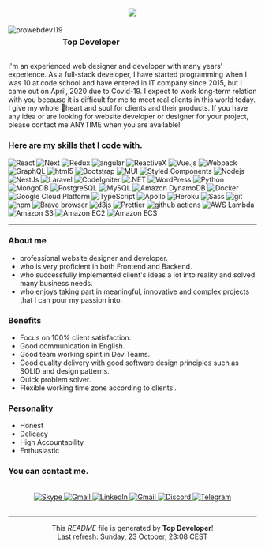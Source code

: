 # <div align="center"><img src="https://readme-typing-svg.herokuapp.com?font=&size=34&pause=1001&vCenter=true&width=1000&lines=Welcome+to+Top+Developer.+:)"></div>

<div style="display:flex">
<img
  src="https://komarev.com/ghpvc/?username=prowebdev119&label=Profile%20views&color=0e75b6&style=flat"
  alt="prowebdev119"
/>
<h3>Top Developer</h3>
</div>

I'm an experienced web designer and developer with many years' experience.
As a full-stack developer, I have started programming when I was 10 at code school and have entered in IT company since 2015, but I came out on April, 2020 due to Covid-19. 
I expect to work long-term relation with you because it is difficult for me to meet real clients in this world today.
I give my whole 💖heart and soul for clients and their products.
If you have any idea or are looking for website developer or designer for your project, please contact me ANYTIME when you are available!


<h3>Here are my skills that I code with.</h3>
<p>
  <img alt="React" src="https://img.shields.io/badge/-React-45b8d8?style=flat-square&logo=react&logoColor=white" />
  <img alt="Next" src="https://img.shields.io/badge/-Next.js-000000?style=flat-square&logo=Next.js&logoColor=white" />
  <img alt="Redux" src="https://img.shields.io/badge/-Redux-764ABC?style=flat-square&logo=Redux&logoColor=white" />
  <img alt="angular" src="https://img.shields.io/badge/-Angular-DD0031?style=flat-square&logo=angular&logoColor=white" />
  <img alt="ReactiveX" src="https://img.shields.io/badge/-RxJs-B7178C?style=flat-square&logo=reactivex&logoColor=white" />
  <img alt="Vue.js" src="https://img.shields.io/badge/-Vue.js-4FC08D?style=flat-square&logo=Vue.js&logoColor=white" />
  <img alt="Webpack" src="https://img.shields.io/badge/-Webpack-8DD6F9?style=flat-square&logo=webpack&logoColor=white" /> 
  <img alt="GraphQL" src="https://img.shields.io/badge/-GraphQL-E10098?style=flat-square&logo=graphql&logoColor=white" />
  <img alt="html5" src="https://img.shields.io/badge/-HTML5-E34F26?style=flat-square&logo=html5&logoColor=white" />
  <img alt="Bootstrap" src="https://img.shields.io/badge/-Bootstrap-7952B3?style=flat-square&logo=Bootstrap&logoColor=white" />
  <img alt="MUI" src="https://img.shields.io/badge/-MUI-007FFF?style=flat-square&logo=MUI&logoColor=white" />
  <img alt="Styled Components" src="https://img.shields.io/badge/-Styled_Components-db7092?style=flat-square&logo=styled-components&logoColor=white" />

  <img alt="Nodejs" src="https://img.shields.io/badge/-Nodejs-43853d?style=flat-square&logo=Node.js&logoColor=white" />
  <img alt="NestJs" src="https://img.shields.io/badge/-NestJs-ea2845?style=flat-square&logo=nestjs&logoColor=white" />
  <img alt="Laravel" src="https://img.shields.io/badge/-Laravel-FF2D20?style=flat-square&logo=Laravel&logoColor=white" />
  <img alt="CodeIgniter" src="https://img.shields.io/badge/-CodeIgniter-EF4223?style=flat-square&logo=CodeIgniter&logoColor=white" />
  <img alt=".NET" src="https://img.shields.io/badge/-.NET-512BD4?style=flat-square&logo=.NET&logoColor=white" />
  <img alt="WordPress" src="https://img.shields.io/badge/-WordPress-21759B?style=flat-square&logo=WordPress&logoColor=white" />
  <img alt="Python" src="https://img.shields.io/badge/-Python-3776AB?style=flat-square&logo=Python&logoColor=white" />
  
  <img alt="MongoDB" src="https://img.shields.io/badge/-MongoDB-13aa52?style=flat-square&logo=mongodb&logoColor=white" />
  <img alt="PostgreSQL" src="https://img.shields.io/badge/-PostgreSQL-4169E1?style=flat-square&logo=PostgreSQL&logoColor=white" />
  <img alt="MySQL" src="https://img.shields.io/badge/-MySQL-4479A1?style=flat-square&logo=MySQL&logoColor=white" />
  <img alt="Amazon DynamoDB" src="https://img.shields.io/badge/-Amazon DynamoDB-4053D6?style=flat-square&logo=Amazon DynamoDB&logoColor=white" />
  
  <img alt="Docker" src="https://img.shields.io/badge/-Docker-46a2f1?style=flat-square&logo=docker&logoColor=white" />
  <img alt="Google Cloud Platform" src="https://img.shields.io/badge/-Google_Cloud_Platform-1a73e8?style=flat-square&logo=google-cloud&logoColor=white" />
  <img alt="TypeScript" src="https://img.shields.io/badge/-TypeScript-007ACC?style=flat-square&logo=typescript&logoColor=white" />
  <img alt="Apollo" src="https://img.shields.io/badge/-Apollo%20GraphQL-311C87?style=flat-square&logo=apollo-graphql&logoColor=white" />
  <img alt="Heroku" src="https://img.shields.io/badge/-Heroku-430098?style=flat-square&logo=heroku&logoColor=white" />
  <img alt="Sass" src="https://img.shields.io/badge/-Sass-CC6699?style=flat-square&logo=sass&logoColor=white" />
  <img alt="git" src="https://img.shields.io/badge/-Git-F05032?style=flat-square&logo=git&logoColor=white" />
  <img alt="npm" src="https://img.shields.io/badge/-NPM-CB3837?style=flat-square&logo=npm&logoColor=white" />
  <img alt="Brave browser" src="https://img.shields.io/badge/-Brave_Browser-FB542B?style=flat-square&logo=brave&logoColor=white" />
  <img alt="d3js" src="https://img.shields.io/badge/-D3.js-F9A03C?style=flat-square&logo=d3.js&logoColor=white" />
  <img alt="Prettier" src="https://img.shields.io/badge/-Prettier-F7B93E?style=flat-square&logo=prettier&logoColor=white" />
  <img alt="github actions" src="https://img.shields.io/badge/-Github_Actions-2088FF?style=flat-square&logo=github-actions&logoColor=white" />
  <img alt="AWS Lambda" src="https://img.shields.io/badge/-AWS Lambda-FF9900?style=flat-square&logo=AWS Lambda&logoColor=white" />
  <img alt="Amazon S3" src="https://img.shields.io/badge/-Amazon S3-569A31?style=flat-square&logo=Amazon S3&logoColor=white" />
  <img alt="Amazon EC2" src="https://img.shields.io/badge/-Amazon EC2-FF9900?style=flat-square&logo=Amazon EC2&logoColor=white" />
  <img alt="Amazon ECS" src="https://img.shields.io/badge/-Amazon ECS-FF9900?style=flat-square&logo=Amazon ECS&logoColor=white" />
</p>

---

<h3>About me</h3>
<ul>
  <li>professional website designer and developer.</li>
  <li>who is very proficient in both Frontend and Backend.</li>
  <li>who successfully implemented client's ideas a lot into reality and solved many business needs.</li>
  <li>who enjoys taking part in meaningful, innovative and complex projects that I can pour my passion into.</li>
</ul>

<h3>Benefits</h3>
<ul>
  <li>Focus on 100% client satisfaction.</li>
  <li>Good communication in English.</li>
  <li>Good team working spirit in Dev Teams.</li>
  <li>Good quality delivery with good software design principles such as SOLID and design patterns.</li>
  <li>Quick problem solver.</li>
  <li>Flexible working time zone according to clients'.</li>
</ul>

<h3>Personality</h3>
<ul>
  <li>Honest</li>
  <li>Delicacy</li>
  <li>High Accountability</li>
  <li>Enthusiastic</li>
</ul>

<h3>You can contact me.</h3>
<br>
<div align="center">
  <a href="https://join.skype.com/invite/UNq8kzDVM5yd" target="_blank" title="live:.cid.5eddc740c0b404a1">
    <img src="https://img.shields.io/badge/Skype-blue?style=for-the-badge&logo=skype&logoColor=white" alt="Skype"/>
  </a>
  <a href="mailto:prodev0119@gmail.com" target="_blank" title="prodev0119@gmail.com">
    <img src="https://img.shields.io/badge/Google-green?style=for-the-badge&logo=gmail&logoColor=white" alt="Gmail"/>
  </a>
  <a href="https://www.linkedin.com/in/yulian-lahish-9a207525b" target="_blank" title="@yulian-lahish-9a207525b">
    <img src="https://img.shields.io/badge/LinkedIn-0077B5?style=for-the-badge&logo=LinkedIn&logoColor=white" alt="LinkedIn"/>
  </a>
  <a href="mailto:h98119@gmail.com" target="_blank" title="h98119@gmail.com">
    <img src="https://img.shields.io/badge/Gmail-red?style=for-the-badge&logo=gmail&logoColor=white" alt="Gmail"/>
  </a>
  <a href="https://discord.com/invite/kCYEdfdd" target="_blank" title="prowebdev119#5458">
    <img src="https://img.shields.io/badge/Discord-7952B3?style=for-the-badge&logo=discord&logoColor=white" alt="Discord"/>
  </a>
<!--   <a href="https://www.freelancer.com/u/Olechkashusar272" target="_blank" title="https://www.freelancer.com/u/Olechkashusar272">
    <img src="https://img.shields.io/badge/Freelancer-blue?style=for-the-badge&logo=freelancer&logoColor=white" alt="Freelancer"/>
  </a> -->
  <a href="https://t.me/compete119" target="_blank" title="@compete119">
    <img src="https://img.shields.io/badge/Telegram-blue?style=for-the-badge&logo=telegram&logoColor=white" alt="Telegram"/>
  </a>
</div>
<br>

<!-- <img src="https://activity-graph.herokuapp.com/graph?username=prowebdev119&bg_color=000000&color=00ffff&line=00ffff&point=ffffff&area=true&hide_border=true"/> -->
---

<p align="center">This <i>README</i> file is generated by <b>Top Developer</b>!</br>Last refresh: Sunday, 23 October, 23:08 CEST<br /></p>
